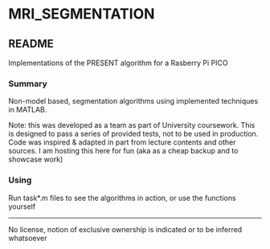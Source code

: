 # MRI_SEGMENTATION
## README

Implementations of the PRESENT algorithm for a Rasberry Pi PICO

### Summary

Non-model based, segmentation algorithms using implemented techniques in MATLAB.

Note: this was developed as a team as part of University coursework. This is designed to pass a series of provided tests, not to be used in production. Code was inspired & adapted in part from lecture contents and other sources. I am hosting this here for fun (aka as a cheap backup and to showcase work)

### Using

Run task\*.m files to see the algorithms in action, or use the functions yourself

---

No license, notion of exclusive ownership is indicated or to be inferred whatsoever
